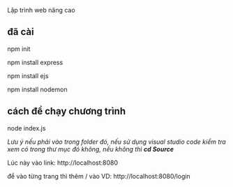 Lập trình web nâng cao

## đã cài 
 npm init

 npm install express

 npm install ejs

 npm install nodemon

## cách để chạy chương trình

 node index.js 


_Lưu ý nếu phải vào trong folder đó, nếu sử dụng visual studio code kiểm tra xem có trong thư mục đó không, nếu không thì  **cd Source**_

Lúc này vào link: http://localhost:8080 

để vào từng trang thì thêm / vào
    VD: http://localhost:8080/login
